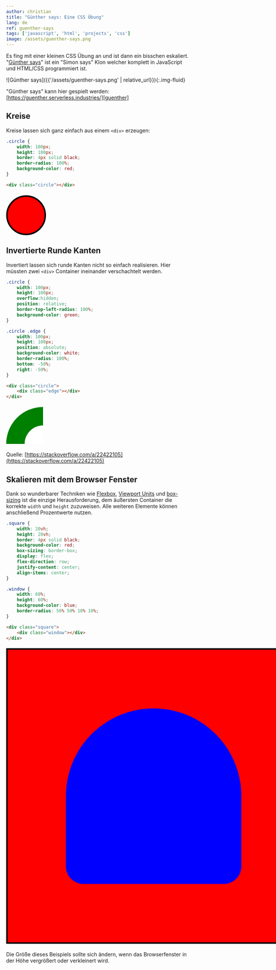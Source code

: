 ```yaml
---
author: christian
title: "Günther says: Eine CSS Übung"
lang: de
ref: guenther-says
tags: ['javascript', 'html', 'projects', 'css']
image: /assets/guenther-says.png
---
```


Es fing mit einer kleinen CSS Übung an und ist dann ein bisschen
eskaliert. "[Günther says][guenther]" ist ein "Simon says" Klon welcher
komplett in JavaScript und HTML/CSS programmiert ist.

[guenther]: https://guenther.serverless.industries/

![Günther says]({{'/assets/guenther-says.png' | relative_url}}){:.img-fluid}

"Günther says" kann hier gespielt werden: [https://guenther.serverless.industries/][guenther]

## Kreise

Kreise lassen sich ganz einfach aus einem `<div>` erzeugen:

```css
.circle {
    width: 100px;
    height: 100px;
    border: 4px solid black;
    border-radius: 100%;
    background-color: red;
}
```

```html
<div class="circle"></div>
```

<div style="clear: both; margin: 20px 0px; display: block;">
    <div style="width:100px; height: 100px; border: 4px solid black; background-color: red; border-radius: 100%;"></div>
</div>

## Invertierte Runde Kanten

Invertiert lassen sich runde Kanten nicht so einfach realisieren.
Hier müssten zwei `<div>` Container ineinander verschachtelt werden.

```css
.circle {
    width: 100px;
    height: 100px;
    overflow:hidden;
    position: relative;
    border-top-left-radius: 100%;
    background-color: green;
}

.circle .edge {
    width: 100px;
    height: 100px;
    position: absolute;
    background-color: white;
    border-radius: 100%;
    bottom: -50%;
    right: -50%;
}
```

```html
<div class="circle">
    <div class="edge"></div>
</div>
```

<div style="clear: both; margin: 20px 0px; display: block;">
    <div style="width: 100px; height: 100px; overflow:hidden; position: relative; border-top-left-radius: 100%; background-color: green;">
        <div style="width: 100px; height: 100px; position: absolute; background-color: white; border-radius: 100%; bottom: -50%; right: -50%;"></div>
    </div>
</div>

Quelle: [https://stackoverflow.com/a/22422105](https://stackoverflow.com/a/22422105)

## Skalieren mit dem Browser Fenster

[flex]: https://css-tricks.com/snippets/css/a-guide-to-flexbox/
[borderbox]: https://developer.mozilla.org/en-US/docs/Web/CSS/box-sizing
[vu]: https://css-tricks.com/fun-viewport-units/

Dank so wunderbarer Techniken wie [Flexbox][flex], [Viewport Units][vu]
und [box-sizing][borderbox] ist die einzige Herausforderung, dem
äußersten Container die korrekte `width` und `height` zuzuweisen.
Alle weiteren Elemente können anschließend Prozentwerte nutzen.

```css
.square {
    width: 20vh;
    height: 20vh;
    border: 4px solid black;
    background-color: red;
    box-sizing: border-box;
    display: flex;
    flex-direction: row;
    justify-content: center;
    align-items: center;
}

.window {
    width: 60%;
    height: 60%;
    background-color: blue;
    border-radius: 50% 50% 10% 10%;
}
```

```html
<div class="square">
    <div class="window"></div>
</div>
```

<div style="clear: both; margin: 20px 0px; display: block;">
    <div style="width: 20vh; height: 20vh; border: 4px solid black; background-color: red; box-sizing: border-box; display: flex; flex-direction: row; justify-content: center; align-items: center;">
        <div style="width: 60%; height: 60%; background-color: blue; border-radius: 50% 50% 10% 10%;"></div>
    </div>
</div>

Die Größe dieses Beispiels sollte sich ändern, wenn das Browserfenster in der
Höhe vergrößert oder verkleinert wird.
